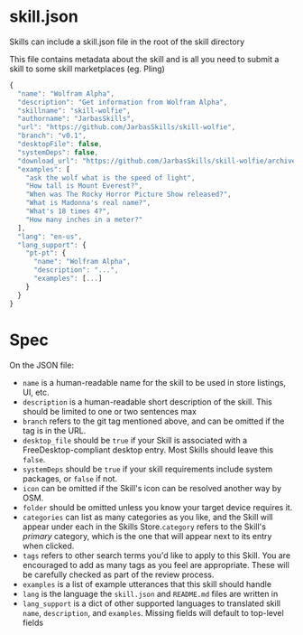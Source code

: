# skill.json

Skills can include a skill.json file in the root of the skill directory

This file contains metadata about the skill and is all you need to submit a skill to some skill marketplaces (eg. Pling)

```javascript
{
  "name": "Wolfram Alpha",
  "description": "Get information from Wolfram Alpha",
  "skillname": "skill-wolfie",
  "authorname": "JarbasSkills",
  "url": "https://github.com/JarbasSkills/skill-wolfie",
  "branch": "v0.1",
  "desktopFile": false,
  "systemDeps": false,
  "download_url": "https://github.com/JarbasSkills/skill-wolfie/archive/v0.1.tar.gz",
  "examples": [
    "ask the wolf what is the speed of light",
    "How tall is Mount Everest?",
    "When was The Rocky Horror Picture Show released?",
    "What is Madonna's real name?",
    "What's 18 times 4?",
    "How many inches in a meter?"
  ],
  "lang": "en-us",
  "lang_support": {
    "pt-pt": {
      "name": "Wolfram Alpha",
      "description": "...",
      "examples": [...]
    }
  }
}
```

# Spec

On the JSON file:
* `name` is a human-readable name for the skill to be used in store listings, UI, etc.
* `description` is a human-readable short description of the skill. This should be limited to one or two sentences max
* `branch` refers to the git tag mentioned above, and can be omitted if the tag is in the URL.
* `desktop_file` should be `true` if your Skill is associated with a FreeDesktop-compliant desktop entry. Most Skills should leave this `false`.
* `systemDeps` should be `true` if your skill requirements include system packages, or `false` if not.
* `icon` can be omitted if the Skill's icon can be resolved another way by OSM.
* `folder` should be omitted unless you know your target device requires it.
* `categories` can list as many categories as you like, and the Skill will appear under each in the Skills Store.`category` refers to the Skill's *primary* category, which is the one that will appear next to its entry when clicked.
* `tags` refers to other search terms you'd like to apply to this Skill. You are encouraged to add as many tags as you feel are appropriate. These will be carefully checked as part of the review process.
* `examples` is a list of example utterances that this skill should handle
* `lang` is the language the `skill.json` and `README.md` files are written in
* `lang_support` is a dict of other supported languages to translated skill `name`, `description`, and `examples`. Missing fields will default to top-level fields
